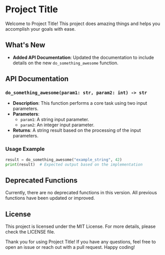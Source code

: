 # Project Title

Welcome to Project Title! This project does amazing things and helps you accomplish your goals with ease. 

## What's New

- **Added API Documentation**: Updated the documentation to include details on the new `do_something_awesome` function.
  
## API Documentation

### `do_something_awesome(param1: str, param2: int) -> str`
- **Description**: This function performs a core task using two input parameters.
- **Parameters**:
  - `param1`: A string input parameter.
  - `param2`: An integer input parameter.
- **Returns**: A string result based on the processing of the input parameters.

### Usage Example

```python
result = do_something_awesome("example_string", 42)
print(result)  # Expected output based on the implementation
```

## Deprecated Functions

Currently, there are no deprecated functions in this version. All previous functions have been updated or improved.

## License

This project is licensed under the MIT License. For more details, please check the LICENSE file.

Thank you for using Project Title! If you have any questions, feel free to open an issue or reach out with a pull request. Happy coding!